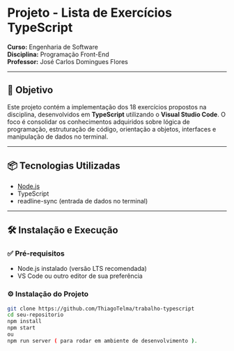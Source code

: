 # Projeto - Lista de Exercícios TypeScript

**Curso:** Engenharia de Software  
**Disciplina:** Programação Front-End  
**Professor:** José Carlos Domingues Flores   

---

## 🎯 Objetivo

Este projeto contém a implementação dos 18 exercícios propostos na disciplina, desenvolvidos em **TypeScript** utilizando o **Visual Studio Code**. O foco é consolidar os conhecimentos adquiridos sobre lógica de programação, estruturação de código, orientação a objetos, interfaces e manipulação de dados no terminal.

---

## 📦 Tecnologias Utilizadas

- [Node.js](https://nodejs.org/)
- TypeScript
- readline-sync (entrada de dados no terminal)

---

## 🛠️ Instalação e Execução

### ✅ Pré-requisitos

- Node.js instalado (versão LTS recomendada)
- VS Code ou outro editor de sua preferência

### ⚙️ Instalação do Projeto

```bash
git clone https://github.com/ThiagoTelma/trabalho-typescript
cd seu-repositorio
npm install
npm start
ou
npm run server ( para rodar em ambiente de desenvolvimento ).

